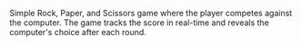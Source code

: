 Simple Rock, Paper, and Scissors game where the player competes against the computer. The game tracks the score in real-time and reveals the computer's choice after each round.
